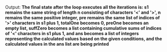 Output: **The final state after the loop executes all the iterations is: s1 remains the same string of length n consisting of characters '<' and '>', n remains the same positive integer, pre remains the same list of indices of '>' characters in s1 plus 1, totalOne becomes 0, preOne becomes an empty list, suffZero becomes a list containing cumulative sums of indices of '<' characters in s1 plus 1, and ans becomes a list of integers representing the calculated values based on the given conditions, and the calculated values in the ans list are being printed**